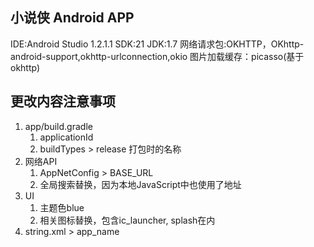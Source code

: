 ## 小说侠 Android APP
IDE:Android Studio 1.2.1.1
SDK:21
JDK:1.7
网络请求包:OKHTTP，OKhttp-android-support,okhttp-urlconnection,okio
图片加载缓存：picasso(基于okhttp)


## 更改内容注意事项
1. app/build.gradle
    1. applicationId
    2. buildTypes > release 打包时的名称
3. 网络API
    1. AppNetConfig > BASE_URL
    2. 全局搜索替换，因为本地JavaScript中也使用了地址
3. UI
    1. 主题色blue
    2. 相关图标替换，包含ic_launcher, splash在内
4. string.xml > app_name


